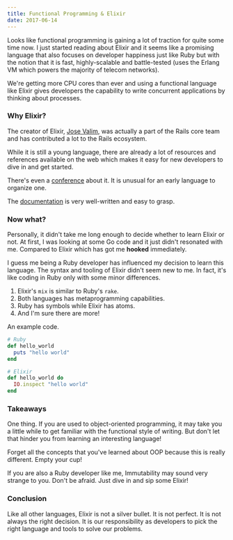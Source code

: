 ```yaml
---
title: Functional Programming & Elixir
date: 2017-06-14
---
```


Looks like functional programming is gaining a lot of traction for quite some time now. I just
started reading about Elixir and it seems like a promising language that also
focuses on developer happiness just like Ruby but with the notion that it is
fast, highly-scalable and battle-tested (uses the Erlang VM which powers the
majority of telecom networks).

We're getting more CPU cores than ever and using a functional language like
Elixir gives developers the capability to write concurrent applications by thinking
about processes.

### Why Elixir?

The creator of Elixir, [Jose Valim](https://twitter.com/josevalim?lang=en),
was actually a part of the Rails core team and has contributed a lot to the Rails ecosystem.

While it is still a young language, there are already a lot of resources and
references available on the web which makes it easy for new developers to dive in
and get started.

There's even a [conference](https://elixirconf.com/) about it. It is unusual for
an early language to organize one.

The [documentation](https://elixir-lang.org/docs.html) is very well-written and easy to grasp.

### Now what?

Personally, it didn't take me long enough to decide whether to learn Elixir or
not. At first, I was looking at some Go code and it just didn't resonated with me.
Compared to Elixir which has got me **hooked** immediately.

I guess me being a Ruby developer has influenced my decision to learn this
language. The syntax and tooling of Elixir didn't seem new to me. In fact,
it's like coding in Ruby only with some minor differences.

1. Elixir's `mix` is similar to Ruby's `rake`.
2. Both languages has metaprogramming capabilities.
3. Ruby has symbols while Elixir has atoms.
4. And I'm sure there are more!

An example code.

```ruby
# Ruby
def hello_world
  puts "hello world"
end

# Elixir
def hello_world do
  IO.inspect "hello world"
end
```

### Takeaways

One thing. If you are used to object-oriented programming, it may take you a little
while to get familiar with the functional style of writing. But don't let that
hinder you from learning an interesting language!

Forget all the concepts that you've learned about OOP because this is really
different. Empty your cup!

If you are also a Ruby developer like me, Immutability may sound very strange to
you. Don't be afraid. Just dive in and sip some Elixir!

### Conclusion

Like all other languages, Elixir is not a silver bullet. It is not perfect.  It is
not always the right decision. It is our responsibility as developers to pick the
right language and tools to solve our problems.



